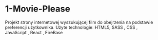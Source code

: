 # 1-Movie-Please

Projekt strony internetowej wyszukującej film do obejrzenia na podstawie preferencji użytkownika. 
Użyte technologie: HTML5, SASS , CSS , JavaScript , React , FireBase 

